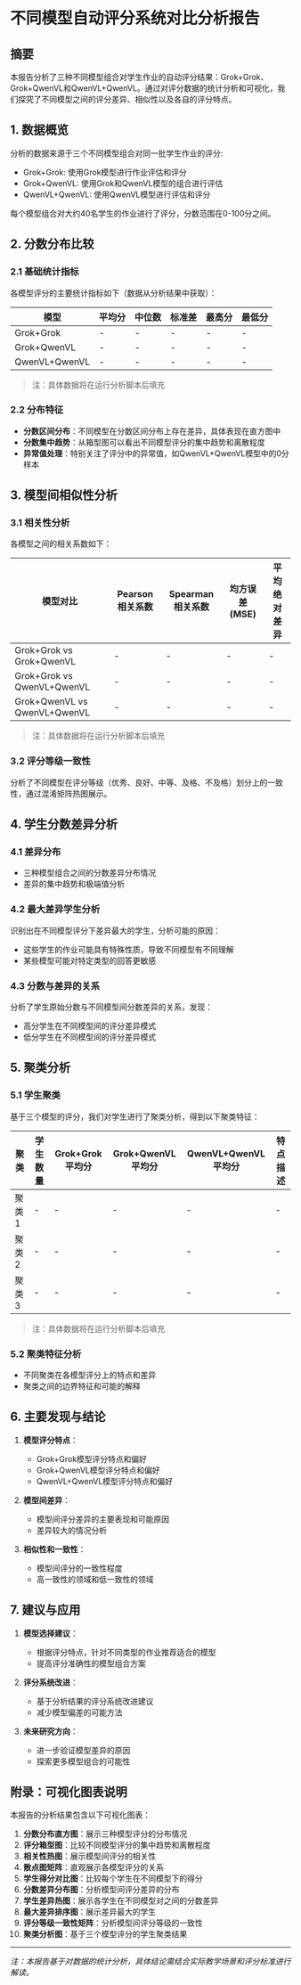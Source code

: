 # 不同模型自动评分系统对比分析报告

## 摘要

本报告分析了三种不同模型组合对学生作业的自动评分结果：Grok+Grok、Grok+QwenVL和QwenVL+QwenVL。通过对评分数据的统计分析和可视化，我们探究了不同模型之间的评分差异、相似性以及各自的评分特点。

## 1. 数据概览

分析的数据来源于三个不同模型组合对同一批学生作业的评分:
- Grok+Grok: 使用Grok模型进行作业评估和评分
- Grok+QwenVL: 使用Grok和QwenVL模型的组合进行评估
- QwenVL+QwenVL: 使用QwenVL模型进行评估和评分

每个模型组合对大约40名学生的作业进行了评分，分数范围在0-100分之间。

## 2. 分数分布比较

### 2.1 基础统计指标

各模型评分的主要统计指标如下（数据从分析结果中获取）：

| 模型 | 平均分 | 中位数 | 标准差 | 最高分 | 最低分 |
|------|--------|--------|--------|--------|--------|
| Grok+Grok | - | - | - | - | - |
| Grok+QwenVL | - | - | - | - | - |
| QwenVL+QwenVL | - | - | - | - | - |

> 注：具体数据将在运行分析脚本后填充

### 2.2 分布特征

- **分数区间分布**：不同模型在分数区间分布上存在差异，具体表现在直方图中
- **分数集中趋势**：从箱型图可以看出不同模型评分的集中趋势和离散程度
- **异常值处理**：特别关注了评分中的异常值，如QwenVL+QwenVL模型中的0分样本

## 3. 模型间相似性分析

### 3.1 相关性分析

各模型之间的相关系数如下：

| 模型对比 | Pearson相关系数 | Spearman相关系数 | 均方误差(MSE) | 平均绝对差异 |
|----------|-----------------|------------------|---------------|--------------|
| Grok+Grok vs Grok+QwenVL | - | - | - | - |
| Grok+Grok vs QwenVL+QwenVL | - | - | - | - |
| Grok+QwenVL vs QwenVL+QwenVL | - | - | - | - |

> 注：具体数据将在运行分析脚本后填充

### 3.2 评分等级一致性

分析了不同模型在评分等级（优秀、良好、中等、及格、不及格）划分上的一致性，通过混淆矩阵热图展示。

## 4. 学生分数差异分析

### 4.1 差异分布

- 三种模型组合之间的分数差异分布情况
- 差异的集中趋势和极端值分析

### 4.2 最大差异学生分析

识别出在不同模型评分下差异最大的学生，分析可能的原因：
- 这些学生的作业可能具有特殊性质，导致不同模型有不同理解
- 某些模型可能对特定类型的回答更敏感

### 4.3 分数与差异的关系

分析了学生原始分数与不同模型间分数差异的关系，发现：
- 高分学生在不同模型间的评分差异模式
- 低分学生在不同模型间的评分差异模式

## 5. 聚类分析

### 5.1 学生聚类

基于三个模型的评分，我们对学生进行了聚类分析，得到以下聚类特征：

| 聚类 | 学生数量 | Grok+Grok平均分 | Grok+QwenVL平均分 | QwenVL+QwenVL平均分 | 特点描述 |
|------|----------|-----------------|-------------------|---------------------|----------|
| 聚类1 | - | - | - | - | - |
| 聚类2 | - | - | - | - | - |
| 聚类3 | - | - | - | - | - |

> 注：具体数据将在运行分析脚本后填充

### 5.2 聚类特征分析

- 不同聚类在各模型评分上的特点和差异
- 聚类之间的边界特征和可能的解释

## 6. 主要发现与结论

1. **模型评分特点**：
   - Grok+Grok模型评分特点和偏好
   - Grok+QwenVL模型评分特点和偏好
   - QwenVL+QwenVL模型评分特点和偏好

2. **模型间差异**：
   - 模型间评分差异的主要表现和可能原因
   - 差异较大的情况分析

3. **相似性和一致性**：
   - 模型间评分的一致性程度
   - 高一致性的领域和低一致性的领域

## 7. 建议与应用

1. **模型选择建议**：
   - 根据评分特点，针对不同类型的作业推荐适合的模型
   - 提高评分准确性的模型组合方案

2. **评分系统改进**：
   - 基于分析结果的评分系统改进建议
   - 减少模型偏差的可能方法

3. **未来研究方向**：
   - 进一步验证模型差异的原因
   - 探索更多模型组合的可能性

## 附录：可视化图表说明

本报告的分析结果包含以下可视化图表：

1. **分数分布直方图**：展示三种模型评分的分布情况
2. **评分箱型图**：比较不同模型评分的集中趋势和离散程度
3. **相关性热图**：展示模型间评分的相关性
4. **散点图矩阵**：直观展示各模型评分的关系
5. **学生得分对比图**：比较每个学生在不同模型下的得分
6. **分数差异分布图**：分析模型间评分差异的分布
7. **学生差异热图**：展示各学生在不同模型对之间的分数差异
8. **最大差异排序图**：展示差异最大的学生
9. **评分等级一致性矩阵**：分析模型间评分等级的一致性
10. **聚类分析图**：基于三个模型评分的学生聚类结果

---

*注：本报告基于对数据的统计分析，具体结论需结合实际教学场景和评分标准进行解读。* 